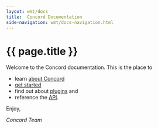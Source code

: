 ```yaml
---
layout: wmt/docs
title:  Concord Documentation
side-navigation: wmt/docs-navigation.html
---
```


# {{ page.title }}

Welcome to the Concord documentation. This is the place to

- learn [about Concord](../about.html)
- [get started](./getting-started/index.html)
- find out about [plugins](./plugins/index.html) and
- reference the [API](./api/index.html).

Enjoy,

_Concord Team_
